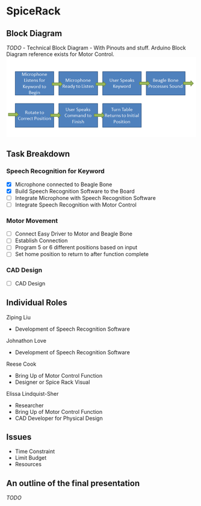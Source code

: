 # SpiceRack


##	Block Diagram
*TODO* - Technical Block Diagram - With Pinouts and stuff. Arduino Block Diagram reference exists for Motor Control.
![PNG BLOCK DIAGRAM](https://github.com/TexasInstrumentsDIY/SpiceRack/blob/master/block.PNG)

##	Task Breakdown

### Speech Recognition for Keyword
- [x] Microphone connected to Beagle Bone
- [x] Build Speech Recognition Software to the Board
- [ ] Integrate Microphone with Speech Recognition Software
- [ ] Integrate Speech Recognition with Motor Control
### Motor Movement
- [ ] Connect Easy Driver to Motor and Beagle Bone
- [ ] Establish Connection
- [ ] Program 5 or 6 different positions based on input
- [ ] Set home position to return to after function complete
### CAD Design
- [ ] CAD Design

##	Individual Roles

Ziping Liu
- Development of Speech Recognition Software

Johnathon Love
- Development of Speech Recognition Software

Reese Cook
- Bring Up of Motor Control Function
- Designer or Spice Rack Visual 

Elissa Lindquist-Sher
- Researcher
- Bring Up of Motor Control Function
- CAD Developer for Physical Design


##	Issues
- Time Constraint
- Limit Budget
- Resources 

##	An outline of the final presentation
*TODO*

